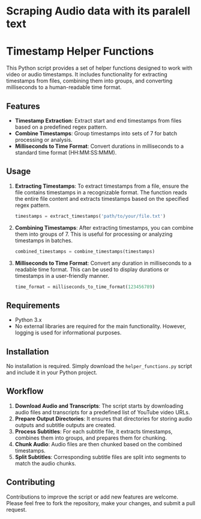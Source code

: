 # Scraping Audio data with its paralell text

# Timestamp Helper Functions

This Python script provides a set of helper functions designed to work with video or audio timestamps. It includes functionality for extracting timestamps from files, combining them into groups, and converting milliseconds to a human-readable time format.

## Features

- **Timestamp Extraction**: Extract start and end timestamps from files based on a predefined regex pattern.
- **Combine Timestamps**: Group timestamps into sets of 7 for batch processing or analysis.
- **Milliseconds to Time Format**: Convert durations in milliseconds to a standard time format (HH:MM:SS:MMM).

## Usage

1. **Extracting Timestamps**: To extract timestamps from a file, ensure the file contains timestamps in a recognizable format. The function reads the entire file content and extracts timestamps based on the specified regex pattern.

    ```python
    timestamps = extract_timestamps('path/to/your/file.txt')
    ```

2. **Combining Timestamps**: After extracting timestamps, you can combine them into groups of 7. This is useful for processing or analyzing timestamps in batches.

    ```python
    combined_timestamps = combine_timestamps(timestamps)
    ```

3. **Milliseconds to Time Format**: Convert any duration in milliseconds to a readable time format. This can be used to display durations or timestamps in a user-friendly manner.

    ```python
    time_format = milliseconds_to_time_format(123456789)
    ```

## Requirements

- Python 3.x
- No external libraries are required for the main functionality. However, logging is used for informational purposes.

## Installation

No installation is required. Simply download the `helper_functions.py` script and include it in your Python project.

## Workflow

1. **Download Audio and Transcripts**: The script starts by downloading audio files and transcripts for a predefined list of YouTube video URLs.
2. **Prepare Output Directories**: It ensures that directories for storing audio outputs and subtitle outputs are created.
3. **Process Subtitles**: For each subtitle file, it extracts timestamps, combines them into groups, and prepares them for chunking.
4. **Chunk Audio**: Audio files are then chunked based on the combined timestamps.
5. **Split Subtitles**: Corresponding subtitle files are split into segments to match the audio chunks.

## Contributing

Contributions to improve the script or add new features are welcome. Please feel free to fork the repository, make your changes, and submit a pull request.
